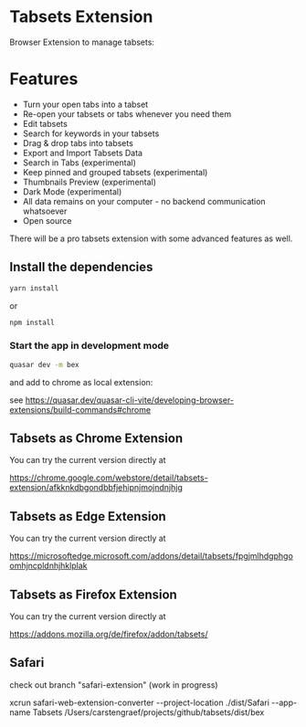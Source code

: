 # Tabsets Extension

Browser Extension to manage tabsets:

# Features

* Turn your open tabs into a tabset
* Re-open your tabsets or tabs whenever you need them
* Edit tabsets
* Search for keywords in your tabsets
* Drag & drop tabs into tabsets
* Export and Import Tabsets Data
* Search in Tabs (experimental)
* Keep pinned and grouped tabsets (experimental)
* Thumbnails Preview (experimental)
* Dark Mode (experimental)
* All data remains on your computer - no backend communication whatsoever
* Open source

There will be a pro tabsets extension with some advanced features as well.

## Install the dependencies
```bash
yarn install
```
or
```bash
npm install
```

### Start the app in development mode
```bash
quasar dev -m bex
```

and add to chrome as local extension:

see https://quasar.dev/quasar-cli-vite/developing-browser-extensions/build-commands#chrome

## Tabsets as Chrome Extension

You can try the current version directly at

https://chrome.google.com/webstore/detail/tabsets-extension/afkknkdbgondbbfjehipnjmojndnjhjg

## Tabsets as Edge Extension

You can try the current version directly at

https://microsoftedge.microsoft.com/addons/detail/tabsets/fpgjmlhdgphgoomhjncpldnhjhklplak

## Tabsets as Firefox Extension

You can try the current version directly at

https://addons.mozilla.org/de/firefox/addon/tabsets/

## Safari

check out branch "safari-extension" (work in progress)

xcrun safari-web-extension-converter --project-location ./dist/Safari --app-name Tabsets /Users/carstengraef/projects/github/tabsets/dist/bex
